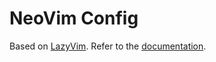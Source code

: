 # NeoVim Config

Based on [LazyVim](https://github.com/LazyVim/LazyVim).
Refer to the [documentation](https://lazyvim.github.io/installation).

